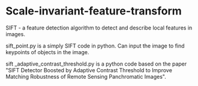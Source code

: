 # Scale-invariant-feature-transform
SIFT - a feature detection algorithm to detect and describe local features in images.

sift_point.py is a simply SIFT code in python. Can input the image to find keypoints of objects in the image.

sift _adaptive_contrast_threshold.py is a python code based on the paper "SIFT Detector Boosted by Adaptive Contrast Threshold to Improve Matching Robustness of Remote Sensing Panchromatic Images".
